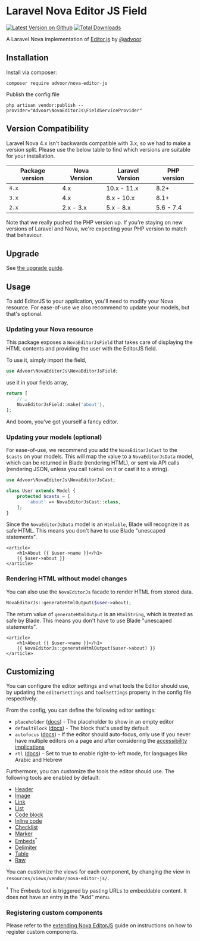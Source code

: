 # Laravel Nova Editor JS Field

[![Latest Version on Github](https://img.shields.io/github/release/advoor/nova-editor-js.svg?style=flat-square)](https://packagist.org/packages/advoor/nova-editor-js)
[![Total Downloads](https://img.shields.io/packagist/dt/advoor/nova-editor-js.svg?style=flat-square)](https://packagist.org/packages/advoor/nova-editor-js)

A Laravel Nova implementation of [Editor.js](https://github.com/codex-team/editor.js)
by [@advoor](https://github.com/advoor).

## Installation

Install via composer:

```
composer require advoor/nova-editor-js
```

Publish the config file

```
php artisan vendor:publish --provider="Advoor\NovaEditorJs\FieldServiceProvider"
```

## Version Compatibility

Laravel Nova 4.x isn't backwards compatible with 3.x, so we had to make a version split.
Please use the below table to find which versions are suitable for your installation.

| Package version | Nova Version | Laravel Version | PHP version |
| --------------- | ------------ | --------------- | ----------- |
| `4.x`           | 4.x          | 10.x - 11.x     | 8.2+        |
| `3.x`           | 4.x          | 8.x - 10.x      | 8.1+        |
| `2.x`           | 2.x - 3.x    | 5.x - 8.x       | 5.6 - 7.4   |

Note that we really pushed the PHP version up. If you're staying on
new versions of Laravel and Nova, we're expecting your PHP version to match that behaviour.

## Upgrade

See [the upgrade guide](./UPGRADING.md).

## Usage

To add EditorJS to your application, you'll need to modify your Nova resource.
For ease-of-use we also recommend to update your models, but that's optional.

### Updating your Nova resource

This package exposes a `NovaEditorJsField` that takes care of displaying the HTML contents
and providing the user with the EditorJS field.

To use it, simply import the field,

```php
use Advoor\NovaEditorJs\NovaEditorJsField;
```

use it in your fields array,

```php
return [
    // …
    NovaEditorJsField::make('about'),
];
```

And boom, you've got yourself a fancy editor.

### Updating your models (optional)

For ease-of-use, we recommend you add the `NovaEditorJsCast` to the `$casts` on your models.
This will map the value to a `NovaEditorJsData` model, which can be returned in Blade (rendering HTML), or sent
via API calls (rendering JSON, unless you call `toHtml` on it or cast it to a string).

```php
use Advoor\NovaEditorJs\NovaEditorJsCast;

class User extends Model {
    protected $casts = [
        'about' => NovaEditorJsCast::class,
    ];
}
```

Since the `NovaEditorJsData` model is an `Htmlable`, Blade will recognize it as
safe HTML. This means you don't have to use Blade "unescaped statements".

```blade
<article>
    <h1>About {{ $user->name }}</h1>
    {{ $user->about }}
</article>
```

### Rendering HTML without model changes

You can also use the `NovaEditorJs` facade to render HTML from stored data.

```php
NovaEditorJs::generateHtmlOutput($user->about);
```

The return value of `generateHtmlOutput` is an `HtmlString`, which is treated as
safe by Blade. This means you don't have to use Blade "unescaped statements".

```blade
<article>
    <h1>About {{ $user->name }}</h1>
    {{ NovaEditorJs::generateHtmlOutput($user->about) }}
</article>
```

## Customizing

You can configure the editor settings and what tools the Editor should use, by
updating the `editorSettings` and `toolSettings` property in the config file
respectively.

From the config, you can define the following editor settings:

- `placeholder` ([docs][placeholder-docs]) - The placeholder to show in an empty editor
- `defaultBlock` ([docs][defaultblock-docs]) - The block that's used by default
- `autofocus` ([docs][autofocus-docs]) - If the editor should auto-focus, only use if you never have multiple editors on
  a page and after considering the
  [accessibility implications][autofocus-accessibility]
- `rtl` ([docs][rtl-docs]) - Set to true to enable right-to-left mode, for languages like Arabic and Hebrew

[placeholder-docs]: https://editorjs.io/configuration#placeholder
[defaultblock-docs]: https://editorjs.io/configuration#change-the-default-block
[autofocus-docs]: https://editorjs.io/configuration#autofocus
[autofocus-accessibility]: https://developer.mozilla.org/en-US/docs/Web/HTML/Global_attributes/autofocus#accessibility_considerations
[rtl-docs]: https://editorjs.io/i18n#rtl-support

Furthermore, you can customize the tools the editor should use. The following tools are enabled by default:

- [Header](https://github.com/editor-js/header)
- [Image](https://github.com/editor-js/image)
- [Link](https://github.com/editor-js/link)
- [List](https://github.com/editor-js/list)
- [Code block](https://github.com/editor-js/code)
- [Inline code](https://github.com/editor-js/inline-code)
- [Checklist](https://github.com/editor-js/checklist)
- [Marker](https://github.com/editor-js/marker)
- [Embeds](https://github.com/editor-js/embed)<sup>†</sup>
- [Delimiter](https://github.com/editor-js/delimiter)
- [Table](https://github.com/editor-js/table)
- [Raw](https://github.com/editor-js/raw)

You can customize the views for each component, by changing the view in `resources/views/vendor/nova-editor-js/`.

<sup>†</sup> The _Embeds_ tool is triggered by pasting URLs to embeddable
content. It does not have an entry in the "Add" menu.

### Registering custom components

Please refer to the [extending Nova EditorJS](./EXTENDING.md) guide on instructions on how to register custom
components.
